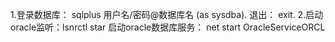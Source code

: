 1.登录数据库：
	sqlplus 用户名/密码@数据库名 (as sysdba).
 退出：
	exit.
2.启动oracle监听：lsnrctl star
启动oracle数据库服务： net start OracleServiceORCL